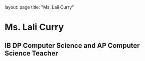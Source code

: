 layout: page
title: "Ms. Lali Curry"

# Ms. Lali Curry

## IB DP Computer Science and AP Computer Science Teacher


